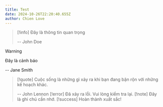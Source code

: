 ```yaml
---
title: Test
date: 2024-10-26T22:20:40.655Z
author: Chien Love
---
```

> [!info]
> Đây là thông tin quan trọng
> 
> -- John Doe

> [!warning]
> Đây là cảnh báo
> 
> -- Jane Smith

> [!quote]
> Cuộc sống là những gì xảy ra khi bạn đang bận rộn với những kế hoạch khác.
> 
> -- John Lennon
> [!error]
> Đã xảy ra lỗi. Vui lòng kiểm tra lại.
> [!note]
> Đây là ghi chú cần nhớ.
> [!success]
> Hoàn thành xuất sắc!